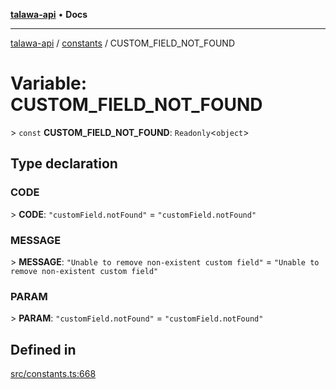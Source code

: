 [**talawa-api**](../../README.md) • **Docs**

***

[talawa-api](../../modules.md) / [constants](../README.md) / CUSTOM\_FIELD\_NOT\_FOUND

# Variable: CUSTOM\_FIELD\_NOT\_FOUND

\> `const` **CUSTOM\_FIELD\_NOT\_FOUND**: `Readonly`\<`object`\>

## Type declaration

### CODE

\> **CODE**: `"customField.notFound"` = `"customField.notFound"`

### MESSAGE

\> **MESSAGE**: `"Unable to remove non-existent custom field"` = `"Unable to remove non-existent custom field"`

### PARAM

\> **PARAM**: `"customField.notFound"` = `"customField.notFound"`

## Defined in

[src/constants.ts:668](https://github.com/PalisadoesFoundation/talawa-api/blob/0e711c6a6b57f55ab5776fc9c8edfc5ebc0b3d70/src/constants.ts#L668)
